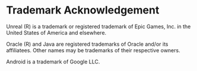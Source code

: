 # Trademark Acknowledgement

Unreal (R) is a trademark or registered trademark of Epic Games, Inc. in the United States
of America and elsewhere. 

Oracle (R) and Java are registered trademarks of Oracle and/or its affiliatees. Other names may be trademarks of
their respective owners.

Android is a trademark of Google LLC.

